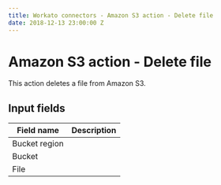 ```yaml
---
title: Workato connectors - Amazon S3 action - Delete file
date: 2018-12-13 23:00:00 Z
---
```


# Amazon S3 action - Delete file
This action deletes a file from Amazon S3.

## Input fields
| Field name | Description |
|---|---|
| Bucket region |  |
| Bucket |  |
| File |  |
